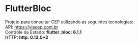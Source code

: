 # FlutterBloc
Projeto para consultar CEP utilizando as seguintes tecnologias:<br>
API: https://viacep.com.br<br>
Controle de Estado: **flutter_bloc: 6.1.1**<br>
HTTP: **http: 0.12.0+2**<br>

